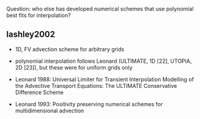 Question: who else has developed numerical schemes that use polynomial best fits for interpolation?

lashley2002
-----------

- 1D, FV advection scheme for arbitrary grids
- polynomial interpolation follows Leonard (ULTIMATE, 1D [22], UTOPIA, 2D [23]), but these were for uniform grids only

- Leonard 1988: Universal Limiter for Transient Interpolation Modelling of the Advective Transport Equations: The ULTIMATE Conservative Difference Scheme
- Leonard 1993: Positivity preserving numerical schemes for multidimensional advection
